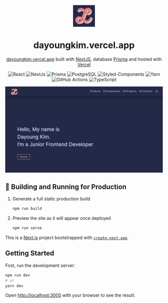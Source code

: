 <div align="center">
  <img alt="Logo" src="public/favicon.png" width="70" />
</div>
<h1 align="center">
  dayoungkim.vercel.app
</h1>
<p align="center">
  <a href="https://dayoungkim.vercel.app/" target="_blank">dayoungkim.vercel.app</a> built with <a href="https://nextjs.org/" target="_blank">NextJS</a>, database <a href="https://www.prisma.io/" target="_blank">Prisma</a> and hosted with <a href="https://www.vercel.com/" target="_blank">Vercel</a>
</p>

<div align="center">

![React](https://img.shields.io/badge/react-%2320232a.svg?style=flat&logo=react&logoColor=%2361DAFB) ![NextJs](https://img.shields.io/badge/-NextJS-FF4154?style=flat&logo=Next.js&logoColor=black) ![Prisma](https://img.shields.io/badge/Prisma-CA4245?style=flat&logo=Prisma&logoColor=white) ![PostgreSQL](https://img.shields.io/badge/PostgreSQL-%23646CFF.svg?style=flat&logo=PostgreSQL&logoColor=white) ![Styled-Components](https://img.shields.io/badge/styled-components-DB7093?style=flat&logo=styled-components&logoColor=white) ![Yarn](https://img.shields.io/badge/yarn-%232C8EBB.svg?style=flat&logo=yarn&logoColor=white) ![GitHub Actions](https://img.shields.io/badge/github%20actions-%232671E5.svg?style=flat&logo=githubactions&logoColor=white) ![TypeScript](https://img.shields.io/badge/typescript-%23007ACC.svg?flat&logo=typescript&logoColor=white)

</div>

![demo](./public/img/intro.png)

## 🚀 Building and Running for Production

1. Generate a full static production build

   ```sh
   npm run build
   ```

1. Preview the site as it will appear once deployed

   ```sh
   npm run serve
   ```

This is a [Next.js](https://nextjs.org/) project bootstrapped with [`create-next-app`](https://github.com/vercel/next.js/tree/canary/packages/create-next-app).

## Getting Started

First, run the development server:

```bash
npm run dev
# or
yarn dev
```

Open [http://localhost:3000](http://localhost:3000) with your browser to see the result.
